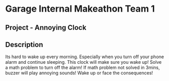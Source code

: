# Garage Internal Makeathon Team 1

## Project - Annoying Clock

## Description
Its hard to wake up every morning. Especially when you turn off your phone alarm and continue sleeping. This clock will make sure you wake up! Solve a math problem to turn off the alarm! If math problem not solved in 3mins, buzzer will play annoying sounds! Wake up or face the consequences!
